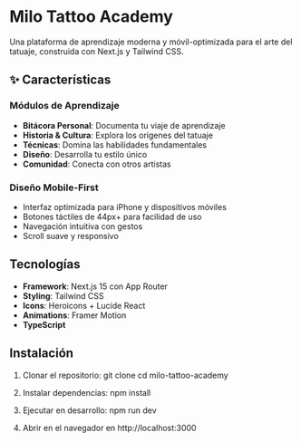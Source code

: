 # Milo Tattoo Academy

Una plataforma de aprendizaje moderna y móvil-optimizada para el arte del tatuaje, construida con Next.js y Tailwind CSS.

## ✨ Características

### Módulos de Aprendizaje
- **Bitácora Personal**: Documenta tu viaje de aprendizaje
- **Historia & Cultura**: Explora los orígenes del tatuaje
- **Técnicas**: Domina las habilidades fundamentales
- **Diseño**: Desarrolla tu estilo único
- **Comunidad**: Conecta con otros artistas

### Diseño Mobile-First
- Interfaz optimizada para iPhone y dispositivos móviles
- Botones táctiles de 44px+ para facilidad de uso
- Navegación intuitiva con gestos
- Scroll suave y responsivo

## Tecnologías

- **Framework**: Next.js 15 con App Router
- **Styling**: Tailwind CSS
- **Icons**: Heroicons + Lucide React
- **Animations**: Framer Motion
- **TypeScript**

## Instalación

1. Clonar el repositorio:
   git clone <repository-url>
   cd milo-tattoo-academy

2. Instalar dependencias:
   npm install

3. Ejecutar en desarrollo:
   npm run dev

4. Abrir en el navegador en http://localhost:3000
